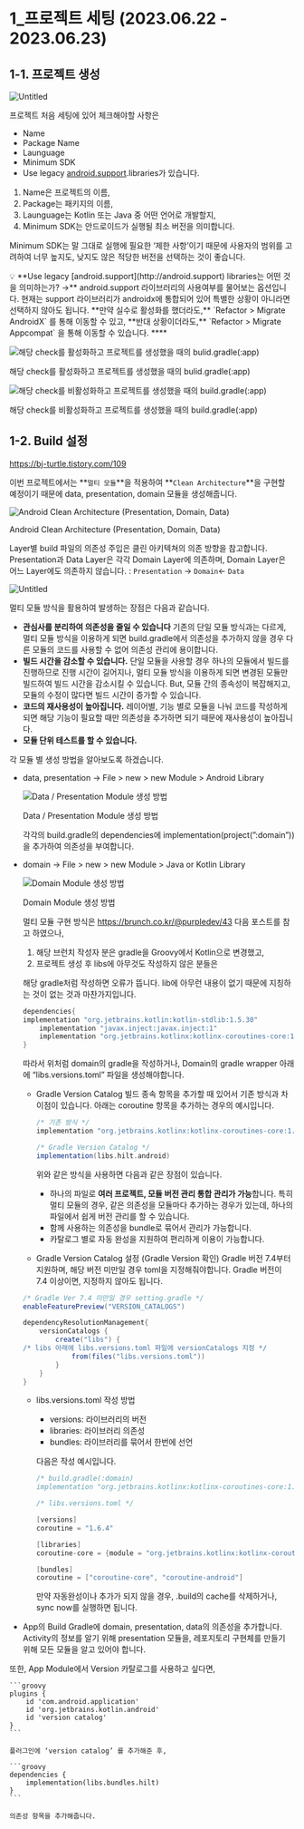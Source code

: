 # 1_프로젝트 세팅 (2023.06.22 - 2023.06.23)
## 1-1. 프로젝트 생성

![Untitled](https://s3-us-west-2.amazonaws.com/secure.notion-static.com/b7c2c336-b7ee-457f-8d4d-514d07e4f474/Untitled.png)

프로젝트 처음 세팅에 있어 체크해야할 사항은 

- Name
- Package Name
- Launguage
- Minimum SDK
- Use legacy [android.support](http://android.support).libraries가 있습니다.

1. Name은 프로젝트의 이름,
2. Package는 패키지의 이름,
3. Launguage는 Kotlin 또는 Java 중 어떤 언어로 개발할지,
4. Minimum SDK는 안드로이드가 실행될 최소 버전을 의미합니다.

Minimum SDK는 말 그대로 실행에 필요한 ‘제한 사항’이기 때문에 사용자의 범위를 고려하여 너무 높지도, 낮지도 않은 적당한 버전을 선택하는 것이 좋습니다. 

<aside>
💡 **Use legacy [android.support](http://android.support) libraries는 어떤 것을 의미하는가?
→** android.support 라이브러리의 사용여부를 물어보는 옵션입니다.
현재는 support 라이브러리가 androidx에 통합되어 있어 특별한 상황이 아니라면 선택하지 않아도 됩니다.
**만약 실수로 활성화를 했더라도,** 
`Refactor > Migrate AndroidX` 를 통해 이동할 수 있고, 
**반대 상황이더라도,**
 `Refactor > Migrate Appcompat` 을 통해 이동할 수 있습니다. 
****

![해당 check를 활성화하고 프로젝트를 생성했을 때의 bulid.gradle(:app)
](https://s3-us-west-2.amazonaws.com/secure.notion-static.com/20b15d3b-ddb1-4ed4-af4a-93a2e11b6aa2/Untitled.png)

해당 check를 활성화하고 프로젝트를 생성했을 때의 bulid.gradle(:app)

![해당 check를 비활성화하고 프로젝트를 생성했을 때의 build.gradle(:app)](https://s3-us-west-2.amazonaws.com/secure.notion-static.com/823ec9f6-ec60-4050-90ff-20150231ed77/Untitled.png)

해당 check를 비활성화하고 프로젝트를 생성했을 때의 build.gradle(:app)

</aside>

## 1-2. Build 설정

https://bj-turtle.tistory.com/109

이번 프로젝트에서는 **`멀티 모듈`**을 적용하여 **`Clean Architecture`**을 구현할 예정이기 때문에 data, presentation, domain 모듈을 생성해줍니다.

![Android Clean Architecture (Presentation, Domain, Data)](https://s3-us-west-2.amazonaws.com/secure.notion-static.com/a2dd800e-6812-4dfb-87fc-dd2d286f3f12/Untitled.png)

Android Clean Architecture (Presentation, Domain, Data)

Layer별 build 파일의 의존성 주입은 클린 아키텍쳐의 의존 방향을 참고합니다.
Presentation과 Data Layer은 각각 Domain Layer에 의존하며,
Domain Layer은 어느 Layer에도 의존하지 않습니다.
: `Presentation` → `Domain`← `Data`

![Untitled](https://s3-us-west-2.amazonaws.com/secure.notion-static.com/5f91409e-e031-4d2e-b751-6075fd7555d4/Untitled.png)

멀티 모듈 방식을 활용하여 발생하는 장점은 다음과 같습니다.

- **관심사를 분리하여 의존성을 줄일 수 있습니다**
기존의 단일 모듈 방식과는 다르게,
멀티 모듈 방식을 이용하게 되면 build.gradle에서 의존성을 추가하지 않을 경우 다른 모듈의 코드를 사용할 수 없어 의존성 관리에 용이합니다.
- **빌드 시간을 감소할 수 있습니다.**
단일 모듈을 사용할 경우 하나의 모듈에서 빌드를 진행하므로 진행 시간이 길어지나, 멀티 모듈 방식을 이용하게 되면 변경된 모듈만 빌드하여 빌드 시간을 감소시킬 수 있습니다.
But, 모듈 간의 종속성이 복잡해지고, 모듈의 수정이 많다면 빌드 시간이 증가할 수 있습니다.
- **코드의 재사용성이 높아집니다.**
레이어별, 기능 별로 모듈을 나눠 코드를 작성하게 되면 해당 기능이 필요할 때만 의존성을 추가하면 되기 때문에 재사용성이 높아집니다.
- **모듈 단위 테스트를 할 수 있습니다.**

각 모듈 별 생성 방법을 알아보도록 하겠습니다.

- data, presentation → File > new > new Module > Android Library
    
    ![Data / Presentation Module 생성 방법](https://s3-us-west-2.amazonaws.com/secure.notion-static.com/db3b92f4-235f-469b-a786-7bc8ccc45a0c/Untitled.png)
    
    Data / Presentation Module 생성 방법
    
    각각의 build.gradle의 dependencies에 implementation(project(”:domain”)) 을 추가하여 의존성을 부여합니다.
    
- domain → File > new > new Module > Java or Kotlin Library
    
    ![Domain Module 생성 방법 ](https://s3-us-west-2.amazonaws.com/secure.notion-static.com/ff4bc962-06e7-465a-956b-3162b1e805d0/Untitled.png)
    
    Domain Module 생성 방법 
    
    멀티 모듈 구현 방식은 https://brunch.co.kr/@purpledev/43 다음 포스트를 참고 하였으나,
    
     1. 해당 브런치 작성자 분은 gradle을 Groovy에서 Kotlin으로 변경했고, 
     2. 프로젝트 생성 후 libs에 아무것도 작성하지 않은 분들은 
    
    해당 gradle처럼 작성하면 오류가 뜹니다.
    lib에 아무런 내용이 없기 때문에 지칭하는 것이 없는 것과 마찬가지입니다.
    
    ```groovy
    dependencies{
    implementation "org.jetbrains.kotlin:kotlin-stdlib:1.5.30"
        implementation "javax.inject:javax.inject:1"
        implementation "org.jetbrains.kotlinx:kotlinx-coroutines-core:1.5.0"
    }
    ```
    
    따라서 위처럼 domain의 gradle을 작성하거나,
    Domain의 gradle wrapper 아래에 “libs.versions.toml” 파일을 생성해야합니다.
    
    - Gradle Version Catalog 
    빌드 종속 항목을 추가할 때 있어서 기존 방식과 차이점이 있습니다.
    아래는 coroutine 항목을 추가하는 경우의 예시입니다.
        
        ```groovy
        /* 기존 방식 */
        implementation "org.jetbrains.kotlinx:kotlinx-coroutines-core:1.5.0"
        ```
        
        ```groovy
        /* Gradle Version Catalog */ 
        implementation(libs.hilt.android)
        ```
        
        위와 같은 방식을 사용하면 다음과 같은 장점이 있습니다.
        
        - 하나의 파일로 **여러 프로젝트, 모듈 버전 관리 통합 관리가 가능**합니다.
        특히 멀티 모듈의 경우, 같은 의존성을 모듈마다 추가하는 경우가 있는데, 하나의 파일에서 쉽게 버전 관리를 할 수 있습니다.
        - 함께 사용하는 의존성을 bundle로 묶어서 관리가 가능합니다.
        - 카탈로그 별로 자동 완성을 지원하여 편리하게 이용이 가능합니다.
        
    - Gradle Version Catalog 설정 (Gradle Version 확인)
    Gradle 버전 7.4부터 지원하며, 해당 버전 미만일 경우 toml을 지정해줘야합니다. 
    Gradle 버전이 7.4 이상이면, 지정하지 않아도 됩니다.
    
    ```groovy
    /* Gradle Ver 7.4 미만일 경우 setting.gradle */
    enableFeaturePreview("VERSION_CATALOGS")
    
    dependencyResolutionManagement{
        versionCatalogs {
            create("libs") {
    /* libs 아래에 libs.versions.toml 파일에 versionCatalogs 지정 */
                from(files("libs.versions.toml"))
            }
        }
    }
    ```
    
    - libs.versions.toml 작성 방법
        - versions: 라이브러리의 버전
        - libraries: 라이브러리 의존성
        - bundles: 라이브러리를 묶어서 한번에 선언
        
        다음은 작성 예시입니다.
        
        ```groovy
        /* build.gradle(:domain)
        implementation "org.jetbrains.kotlinx:kotlinx-coroutines-core:1.5.0"
        ```
        
        ```groovy
        /* libs.versions.toml */
        
        [versions]
        coroutine = "1.6.4"
        
        [libraries]
        coroutine-core = {module = "org.jetbrains.kotlinx:kotlinx-coroutines-core", version.ref="coroutine"}
        
        [bundles]
        coroutine = ["coroutine-core", "coroutine-android"]
        ```
        
        만약 자동완성이나 추가가 되지 않을 경우,
         .build의 cache를 삭제하거나, sync now를 실행하면 됩니다.
        
- App의 Build Gradle에 domain, presentation, data의 의존성을 추가합니다. Activity의 정보를 알기 위해 presentation 모듈을,
레포지토리 구현체를 만들기 위해 모든 모듈을 알고 있어야 합니다.

또한, App Module에서 Version 카탈로그를 사용하고 싶다면,
    
    ```groovy
    plugins {
        id 'com.android.application'
        id 'org.jetbrains.kotlin.android'
        id 'version catalog'
    }
    ```
    
    플러그인에 ‘version catalog’ 를 추가해준 후,
    
    ```groovy
    dependencies {
        implementation(libs.bundles.hilt)
    }
    ```
    
    의존성 항목을 추가해줍니다.
